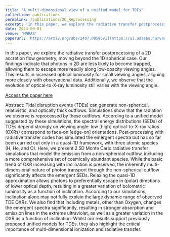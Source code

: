 ```yaml
---
title: "A multi-dimensional view of a unified model for TDEs"
collection: publications
permalink: /publications/2D_Reprocessing
excerpt: 'In this paper, we explore the radiative transfer postprocessing of a 2D accretion flow geometry, moving beyond the 1D spherical case. Our findings indicate that photons in 2D are less likely to become trapped, allowing them to escape more readily along low-opacity viewing angles. This results in increased optical luminosity for small viewing angles, aligning more closely with observational data. Additionally, we observe that the evolution of optical-to-X-ray luminosity still varies with the viewing angle.'
date: 2024-09-01
venue: 'MNRAS'
paperurl: 'https://arxiv.org/abs/2407.08596v1](https://ui.adsabs.harvard.edu/abs/2024arXiv240816371P/abstract'
---
```

In this paper, we explore the radiative transfer postprocessing of a 2D accretion flow geometry, moving beyond the 1D spherical case. Our findings indicate that photons in 2D are less likely to become trapped, allowing them to escape more readily along low-opacity viewing angles. This results in increased optical luminosity for small viewing angles, aligning more closely with observational data. Additionally, we observe that the evolution of optical-to-X-ray luminosity still varies with the viewing angle.

<a href="https://ui.adsabs.harvard.edu/abs/2024arXiv240816371P/abstract" target="_blank">Access the paper here</a>

Abstract: Tidal disruption events (TDEs) can generate non-spherical, relativistic, and optically thick outflows. Simulations show that the radiation we observe is reprocessed by these outflows. According to a unified model suggested by these simulations, the spectral energy distributions (SEDs) of TDEs depend strongly on viewing angle: low [high] optical-to-X-ray ratios (OXRs) correspond to face-on [edge-on] orientations. Post-processing with radiative transfer codes has simulated the emergent spectra but has so far been carried out only in a quasi-1D framework, with three atomic species (H, He, and O). Here, we present 2.5D Monte Carlo radiative transfer simulations that model the emission from a non-spherical outflow, including a more comprehensive set of cosmically abundant species. While the basic trend of OXR increasing with inclination is preserved, the inherently multi-dimensional nature of photon transport through the non-spherical outflow significantly affects the emergent SEDs. Relaxing the quasi-1D approximation allows photons to preferentially escape in (polar) directions of lower optical depth, resulting in a greater variation of bolometric luminosity as a function of inclination. According to our simulations, inclination alone may not fully explain the large dynamic range of observed TDE OXRs. We also find that including metals, other than Oxygen, changes the emergent spectra significantly, resulting in stronger absorption and emission lines in the extreme ultraviolet, as well as a greater variation in the OXR as a function of inclination. Whilst our results support previously proposed unified models for TDEs, they also highlight the critical importance of multi-dimensional ionization and radiative transfer.
